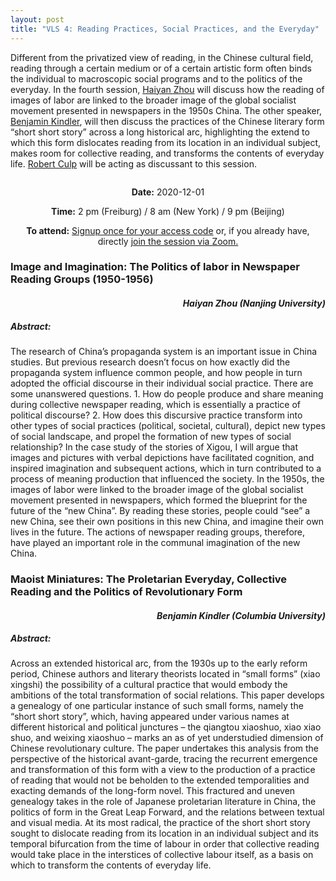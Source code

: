 ```yaml
---
layout: post
title: "VLS 4: Reading Practices, Social Practices, and the Everyday"
---
```

<div class="row">
    <div class="6u 12u$(small)">
        <p>
            Different from the privatized view of reading, in the Chinese cultural field, reading through a certain medium or of a certain artistic form often binds the individual to macroscopic social programs and to the politics of the everyday. In the fourth session, <a href="https://jc.nju.edu.cn/b1/6e/c17858a176494/page.htm">Haiyan Zhou</a> will discuss how the reading of images of labor are linked to the broader image of the global socialist movement presented in newspapers in the 1950s China. The other speaker, <a href="http://ealac.columbia.edu/benjamin-kindler/">Benjamin Kindler</a>, will then discuss the practices of the Chinese literary form “short short story” across a long historical arc, highlighting the extend to which this form dislocates reading from its location in an individual subject, makes room for collective reading, and transforms the contents of everyday life. <a href="https://www.bard.edu/faculty/details/?id=229">Robert Culp</a> will be acting as discussant to this session.
        </p>
    </div>
    <div class="6u 12u$(small)">
        <span class="image fit"><img src="{{ site.baseurl }}/assets/images/pic_session_4.jpg" alt=""/></span>
    </div>
</div>
<div class="box">
    <p style="text-align: center;">
        <b>Date:</b> 2020-12-01
    </p>    
    <p style="text-align: center;">
        <b>Time:</b> 2 pm (Freiburg) / 8 am (New York) / 9 pm (Beijing)
    </p>
    <p style="text-align: center;">
        <b>To attend:</b> <a class="button special small icon fa-envelope-open" href="mailto:readchinalectureseries@gmail.com">Signup once for your access code</a> or, if you already have, directly
        <a class="button special small icon fa-video-camera" href="https://uni-freiburg.zoom.us/j/83487054977">join the session via Zoom.</a>
    </p>
</div>
<div class="row">
    <div class="6u 12u$(small)">
        <h3>Image and Imagination: The Politics of labor in Newspaper Reading Groups (1950-1956)</h3>
        <h4 style="text-align: right"><i>Haiyan Zhou (Nanjing University)</i></h4>
        <h5> Abstract:</h5>
        <p>
            The research of China’s propaganda system is an important issue in China studies. But previous research doesn’t focus on how exactly did the propaganda system influence common people, and how people in turn adopted the official discourse in their individual social practice. There are some unanswered questions. 1. How do people produce and share meaning during collective newspaper reading, which is essentially a practice of political discourse? 2. How does this discursive practice transform into other types of social practices (political, societal, cultural), depict new types of social landscape, and propel the formation of new types of social relationship? In the case study of the stories of Xigou, I will argue that images and pictures with verbal depictions have facilitated cognition, and inspired imagination and subsequent actions, which in turn contributed to a process of meaning production that influenced the society. In the 1950s, the images of labor were linked to the broader image of the global socialist movement presented in newspapers, which formed the blueprint for the future of the “new China”. By reading these stories, people could “see” a new China, see their own positions in this new China, and imagine their own lives in the future. The actions of newspaper reading groups, therefore, have played an important role in the communal imagination of the new China.
        </p>
    </div>
    <div class="6u$ 12u$(small)">
        <h3>Maoist Miniatures: The Proletarian Everyday, Collective Reading and the Politics of Revolutionary Form</h3>
        <h4 style="text-align: right"><i>Benjamin Kindler (Columbia University)</i></h4>
        <h5> Abstract:</h5>
        <p>
            Across an extended historical arc, from the 1930s up to the early reform period, Chinese authors and literary theorists located in “small forms” (xiao xingshi) the possibility of a cultural practice that would embody the ambitions of the total transformation of social relations. This paper develops a genealogy of one particular instance of such small forms, namely the “short short story”, which, having appeared under various names at different historical and political junctures – the qiangtou xiaoshuo, xiao xiao shuo, and weixing xiaoshuo – marks an as of yet understudied dimension of Chinese revolutionary culture. The paper undertakes this analysis from the perspective of the historical avant-garde, tracing the recurrent emergence and transformation of this form with a view to the production of a practice of reading that would not be beholden to the extended temporalities and exacting demands of the long-form novel. This fractured and uneven genealogy takes in the role of Japanese proletarian literature in China, the politics of form in the Great Leap Forward, and the relations between textual and visual media. At its most radical, the practice of the short short story sought to dislocate reading from its location in an individual subject and its temporal bifurcation from the time of labour in order that collective reading would take place in the interstices of collective labour itself, as a basis on which to transform the contents of everyday life.
        </p>
    </div>
</div>

